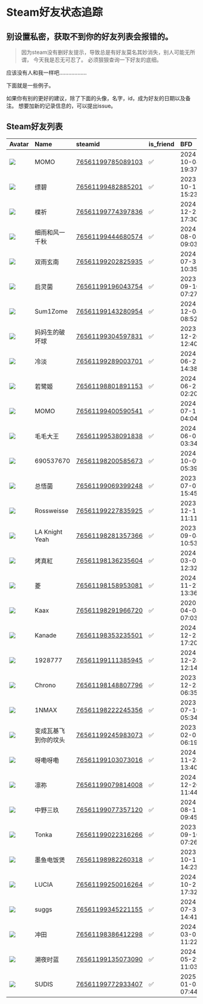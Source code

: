 # Steam好友状态追踪
## 别设置私密，获取不到你的好友列表会报错的。

> 因为steam没有删好友提示，导致总是有好友莫名其妙消失，别人可能无所谓，
> 今天我是忍无可忍了。 必须狠狠查询一下好友的底细。

应该没有人和我一样吧………………

下面就是一些例子。

如果你有别的更好的建议，除了下面的头像，名字，id，成为好友的日期以及备注。 想要加新的记录信息的，可以提出issue。


## Steam好友列表
| Avatar                                                                            | Name           | steamid                                                                     | is_friend   | BFD                 | removed_time   | Remark   |
|:----------------------------------------------------------------------------------|:---------------|:----------------------------------------------------------------------------|:------------|:--------------------|:---------------|:---------|
| ![](https://avatars.steamstatic.com/7e5a71dd0b4556a1c3fc571989b60b1fbcbe6657.jpg) | MOMO           | [76561199785089103](https://steamcommunity.com/profiles/76561199785089103/) | ✅           | 2024-10-08 19:37:03 |                |          |
| ![](https://avatars.steamstatic.com/40bf29a0a7d3e4a36e64456677985317e46ff3de.jpg) | 缥碧             | [76561199482885201](https://steamcommunity.com/profiles/76561199482885201/) | ✅           | 2023-10-17 15:23:22 |                |          |
| ![](https://avatars.steamstatic.com/8a838ee4188601921f5ee16227c4e1899b8e140b.jpg) | 楪祈             | [76561199774397836](https://steamcommunity.com/profiles/76561199774397836/) | ✅           | 2024-12-25 17:30:52 |                |          |
| ![](https://avatars.steamstatic.com/9ea66d66329ea15f53bff4319ad9f8bf289def3c.jpg) | 细雨和风一千秋        | [76561199444680574](https://steamcommunity.com/profiles/76561199444680574/) | ✅           | 2024-08-05 09:03:10 |                |          |
| ![](https://avatars.steamstatic.com/f9189fc1796bacae5991b90b67fb446f75475af7.jpg) | 双雨玄南           | [76561199202825935](https://steamcommunity.com/profiles/76561199202825935/) | ✅           | 2024-07-31 10:35:41 |                |          |
| ![](https://avatars.steamstatic.com/bb5a17eb2d5cac420197501a072e8ee445a4ea86.jpg) | 启灵菌            | [76561199196043754](https://steamcommunity.com/profiles/76561199196043754/) | ✅           | 2023-09-10 07:27:02 |                |          |
| ![](https://avatars.steamstatic.com/1fddce7a96d48c11f5c3b6d2688c29edacb002dc.jpg) | Sum1Zome       | [76561199143280954](https://steamcommunity.com/profiles/76561199143280954/) | ✅           | 2024-12-04 08:52:31 |                |          |
| ![](https://avatars.steamstatic.com/3f5e9daea59216d7fe13df4e031d3537580e5e21.jpg) | 妈妈生的破坏球        | [76561199304597831](https://steamcommunity.com/profiles/76561199304597831/) | ✅           | 2023-12-20 12:40:33 |                |          |
| ![](https://avatars.steamstatic.com/00a3befcef8ee1f2e26cd12bfde41cf97b165277.jpg) | 冷淡             | [76561199289003701](https://steamcommunity.com/profiles/76561199289003701/) | ✅           | 2024-06-21 14:38:09 |                |          |
| ![](https://avatars.steamstatic.com/5b8825b34c5d77b00c3a18897f2f1175fa0e0e57.jpg) | 若鹭姬            | [76561198801891153](https://steamcommunity.com/profiles/76561198801891153/) | ✅           | 2024-06-21 02:20:19 |                |          |
| ![](https://avatars.steamstatic.com/f8fe87738d5300ba12ea1d406802f6df7ff3e844.jpg) | MOMO           | [76561199400590541](https://steamcommunity.com/profiles/76561199400590541/) | ✅           | 2024-07-11 04:04:09 |                |          |
| ![](https://avatars.steamstatic.com/752eb38c3b0bc6f74708ec2c3d44d00bda41edde.jpg) | 毛毛大王           | [76561199538091838](https://steamcommunity.com/profiles/76561199538091838/) | ✅           | 2024-06-01 03:34:48 |                |          |
| ![](https://avatars.steamstatic.com/fef49e7fa7e1997310d705b2a6158ff8dc1cdfeb.jpg) | 690537670      | [76561198200585673](https://steamcommunity.com/profiles/76561198200585673/) | ✅           | 2024-10-09 05:39:12 |                |          |
| ![](https://avatars.steamstatic.com/48b699ffb97f8933107b51e980667e0c3f2e8580.jpg) | 总悟菌            | [76561199069399248](https://steamcommunity.com/profiles/76561199069399248/) | ✅           | 2023-07-07 15:45:42 |                |          |
| ![](https://avatars.steamstatic.com/7b3137325f258c22f9ea50a1bb677da7060b670d.jpg) | Rossweisse     | [76561199227835925](https://steamcommunity.com/profiles/76561199227835925/) | ✅           | 2023-12-11 11:11:09 |                |          |
| ![](https://avatars.steamstatic.com/06d68900502bd881bb80ccd8cd93ba62088aaa46.jpg) | LA Knight Yeah | [76561198281357366](https://steamcommunity.com/profiles/76561198281357366/) | ✅           | 2023-09-04 10:53:59 |                |          |
| ![](https://avatars.steamstatic.com/ec1e170ef825b7dd5765dc5cd3ad594b0246703f.jpg) | 烤真紅            | [76561198136235604](https://steamcommunity.com/profiles/76561198136235604/) | ✅           | 2024-03-02 12:32:41 |                |          |
| ![](https://avatars.steamstatic.com/91553946c5074a529ddb7b99eafd6c7a86df2a2b.jpg) | 菱              | [76561198158953081](https://steamcommunity.com/profiles/76561198158953081/) | ✅           | 2024-11-27 13:36:30 |                |          |
| ![](https://avatars.steamstatic.com/09459ea05ae189d8c939aa7e38ad4a04c7be2be3.jpg) | Kaax           | [76561198291966720](https://steamcommunity.com/profiles/76561198291966720/) | ✅           | 2020-04-08 07:03:34 |                |          |
| ![](https://avatars.steamstatic.com/07c3141b83a671bebf179b5a7341ae19e045eab1.jpg) | Kanade         | [76561198353235501](https://steamcommunity.com/profiles/76561198353235501/) | ✅           | 2024-12-25 17:20:19 |                |          |
| ![](https://avatars.steamstatic.com/93997700f6d9e2c85a3ad7bbae4610f7b18058bb.jpg) | 1928777        | [76561199111385945](https://steamcommunity.com/profiles/76561199111385945/) | ✅           | 2024-12-24 12:14:40 |                |          |
| ![](https://avatars.steamstatic.com/14fa45d90d1774068441651602af9b2de61890b4.jpg) | Chrono         | [76561198148807796](https://steamcommunity.com/profiles/76561198148807796/) | ✅           | 2023-12-23 06:35:44 |                |          |
| ![](https://avatars.steamstatic.com/74196e89e473a3402a31637a569c628ce2f7350b.jpg) | 1NMAX          | [76561198222245356](https://steamcommunity.com/profiles/76561198222245356/) | ✅           | 2023-07-10 05:34:17 |                |          |
| ![](https://avatars.steamstatic.com/752eb38c3b0bc6f74708ec2c3d44d00bda41edde.jpg) | 变成瓦基飞到你的坟头     | [76561199245983073](https://steamcommunity.com/profiles/76561199245983073/) | ✅           | 2023-02-05 06:19:23 |                |          |
| ![](https://avatars.steamstatic.com/e315c2a6786f19483dd678dd5cc325dc20a7945e.jpg) | 呀嘞呀嘞           | [76561199103073016](https://steamcommunity.com/profiles/76561199103073016/) | ✅           | 2024-11-28 13:40:12 |                |          |
| ![](https://avatars.steamstatic.com/3e4222d1e8df7b11549c2c8f8b2c21be7b22b1ab.jpg) | 凛祢             | [76561199079814008](https://steamcommunity.com/profiles/76561199079814008/) | ✅           | 2024-12-20 11:44:24 |                |          |
| ![](https://avatars.steamstatic.com/b78c4cd005f626ec1ffdc8ae9b7a4533cbcff68a.jpg) | 中野三玖           | [76561199077357120](https://steamcommunity.com/profiles/76561199077357120/) | ✅           | 2024-08-12 09:45:53 |                |          |
| ![](https://avatars.steamstatic.com/9ca5fd4dbb729776cc92fbd7e4d1a3996be1de80.jpg) | Tonka          | [76561199022316266](https://steamcommunity.com/profiles/76561199022316266/) | ✅           | 2023-09-10 07:26:42 |                |          |
| ![](https://avatars.steamstatic.com/7baa13c671732fd13a61ec13f2c4741e1e6ce9b4.jpg) | 墨鱼电饭煲          | [76561198982260318](https://steamcommunity.com/profiles/76561198982260318/) | ✅           | 2023-10-17 14:23:21 |                |          |
| ![](https://avatars.steamstatic.com/4aac5a984fced6c53ce805973288315eaee6424b.jpg) | LUCIA          | [76561199250016264](https://steamcommunity.com/profiles/76561199250016264/) | ✅           | 2024-10-21 17:32:58 |                |          |
| ![](https://avatars.steamstatic.com/c68ab410d4e75bc8bcf736f64a21d907fc10a334.jpg) | suggs          | [76561199345221155](https://steamcommunity.com/profiles/76561199345221155/) | ✅           | 2024-07-31 14:41:21 |                |          |
| ![](https://avatars.steamstatic.com/40e3a0a21d10aa03dfb6d342e874bd13d0e18b4c.jpg) | 冲田             | [76561198386412298](https://steamcommunity.com/profiles/76561198386412298/) | ✅           | 2024-03-02 11:22:01 |                |          |
| ![](https://avatars.steamstatic.com/9d248e64eec181ee7c21c40b724ff1a5ed447575.jpg) | 溯夜时蓝           | [76561199135073090](https://steamcommunity.com/profiles/76561199135073090/) | ✅           | 2024-05-29 11:03:41 |                |          |
| ![](https://avatars.steamstatic.com/827c12edded8cc6280d1b52e79637e718d448ded.jpg) | SUDIS          | [76561199772933407](https://steamcommunity.com/profiles/76561199772933407/) | ✅           | 2025-01-03 07:44:52 |                |          |